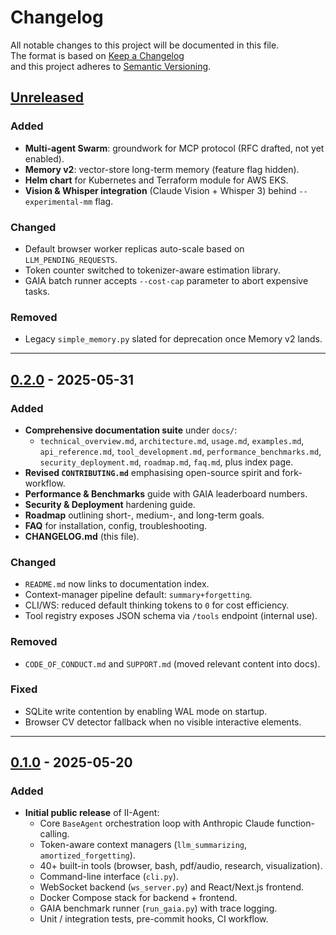 # Changelog
All notable changes to this project will be documented in this file.  
The format is based on [Keep a Changelog](https://keepachangelog.com/en/1.1.0/)  
and this project adheres to [Semantic Versioning](https://semver.org/spec/v2.0.0.html).

## [Unreleased]
### Added
- **Multi-agent Swarm**: groundwork for MCP protocol (RFC drafted, not yet enabled).
- **Memory v2**: vector-store long-term memory (feature flag hidden).
- **Helm chart** for Kubernetes and Terraform module for AWS EKS.
- **Vision & Whisper integration** (Claude Vision + Whisper 3) behind `--experimental-mm` flag.

### Changed
- Default browser worker replicas auto-scale based on `LLM_PENDING_REQUESTS`.
- Token counter switched to tokenizer-aware estimation library.
- GAIA batch runner accepts `--cost-cap` parameter to abort expensive tasks.

### Removed
- Legacy `simple_memory.py` slated for deprecation once Memory v2 lands.

---

## [0.2.0] - 2025-05-31
### Added
- **Comprehensive documentation suite** under `docs/`:
  - `technical_overview.md`, `architecture.md`, `usage.md`, `examples.md`,
    `api_reference.md`, `tool_development.md`, `performance_benchmarks.md`,
    `security_deployment.md`, `roadmap.md`, `faq.md`, plus index page.
- **Revised `CONTRIBUTING.md`** emphasising open-source spirit and fork-workflow.
- **Performance & Benchmarks** guide with GAIA leaderboard numbers.
- **Security & Deployment** hardening guide.
- **Roadmap** outlining short-, medium-, and long-term goals.
- **FAQ** for installation, config, troubleshooting.
- **CHANGELOG.md** (this file).

### Changed
- `README.md` now links to documentation index.
- Context-manager pipeline default: `summary+forgetting`.
- CLI/WS: reduced default thinking tokens to `0` for cost efficiency.
- Tool registry exposes JSON schema via `/tools` endpoint (internal use).

### Removed
- `CODE_OF_CONDUCT.md` and `SUPPORT.md` (moved relevant content into docs).

### Fixed
- SQLite write contention by enabling WAL mode on startup.
- Browser CV detector fallback when no visible interactive elements.

---

## [0.1.0] - 2025-05-20
### Added
- **Initial public release** of II-Agent:
  - Core `BaseAgent` orchestration loop with Anthropic Claude function-calling.
  - Token-aware context managers (`llm_summarizing`, `amortized_forgetting`).
  - 40+ built-in tools (browser, bash, pdf/audio, research, visualization).
  - Command-line interface (`cli.py`).
  - WebSocket backend (`ws_server.py`) and React/Next.js frontend.
  - Docker Compose stack for backend + frontend.
  - GAIA benchmark runner (`run_gaia.py`) with trace logging.
  - Unit / integration tests, pre-commit hooks, CI workflow.

[Unreleased]: https://github.com/Intelligent-Internet/ii-agent/compare/v0.2.0...HEAD
[0.2.0]: https://github.com/Intelligent-Internet/ii-agent/compare/v0.1.0...v0.2.0
[0.1.0]: https://github.com/Intelligent-Internet/ii-agent/releases/tag/v0.1.0
